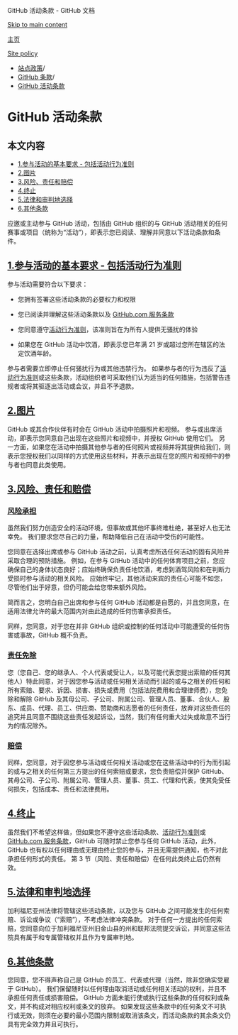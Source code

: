 GitHub 活动条款 - GitHub 文档

[Skip to main content](#main-content)

[主页](/zh)

[Site policy](/zh/site-policy)

* [站点政策](/zh/site-policy)/
* [GitHub 条款](/zh/site-policy/github-terms)/
* [GitHub 活动条款](/zh/site-policy/github-terms/github-event-terms)

GitHub 活动条款
==========

本文内容
----------

* [1.参与活动的基本要求 - 包括活动行为准则](#1-basic-requirements-to-attend---including-the-event-code-of-conduct)
* [2.图片](#2-pictures-and-videos)
* [3.风险、责任和赔偿](#3-information-sharing)
* [4.终止](#indemnity)
* [5.法律和审判地选择](#5-termination)
* [6.其他条款](#6-choice-of-law-and-venue)

应邀或主动参与 GitHub 活动，包括由 GitHub 组织的与 GitHub 活动相关的任何赛事或项目（统称为“活动”），即表示您已阅读、理解并同意以下活动条款和条件。

[1.参与活动的基本要求 - 包括活动行为准则](#1-basic-requirements-to-attend---including-the-event-code-of-conduct)
----------

参与活动需要符合以下要求：

* 您拥有签署这些活动条款的必要权力和权限

* 您已阅读并理解这些活动条款以及 [GitHub.com 服务条款](/zh/site-policy/github-terms/github-terms-of-service)

* 您同意遵守[活动行为准则](/zh/site-policy/github-terms/github-event-code-of-conduct)，该准则旨在为所有人提供无骚扰的体验

* 如果您在 GitHub 活动中饮酒，即表示您已年满 21 岁或超过您所在辖区的法定饮酒年龄。

参与者需要立即停止任何骚扰行为或其他违禁行为。 如果参与者的行为违反了[活动行为准则](/zh/site-policy/github-terms/github-event-code-of-conduct)或这些条款，活动组织者可采取他们认为适当的任何措施，包括警告违规者或将其驱逐出活动或会议，并且不予退款。

[2.图片](#2-pictures-and-videos)
----------

GitHub 或其合作伙伴有时会在 GitHub 活动中拍摄照片和视频。 参与或出席活动，即表示您同意自己出现在这些照片和视频中，并授权 GitHub 使用它们。 另一方面，如果您在活动中拍摄其他参与者的任何照片或视频并将其提供给我们，则表示您授权我们以同样的方式使用这些材料，并表示出现在您的照片和视频中的参与者也同意此类使用。

[3.风险、责任和赔偿](#3-information-sharing)
----------

### [风险承担](#4-risk-liability-and-indemnity) ###

虽然我们努力创造安全的活动环境，但事故或其他坏事终难杜绝，甚至好人也无法幸免。 我们要求您尽自己的力量，帮助降低自己在活动中受伤的可能性。

您同意在选择出席或参与 GitHub 活动之前，认真考虑所选任何活动的固有风险并采取合理的预防措施。 例如，在参与 GitHub 活动中的任何体育项目之前，您应确保自己的身体状态良好；应始终确保负责任地饮酒，考虑到酒驾风险和在判断力受损时参与活动的相关风险。 应始终牢记，其他活动来宾的责任心可能不如您，尽管他们出于好意，但仍可能会给您带来额外风险。

简而言之，您明白自己出席和参与任何 GitHub 活动都是自愿的，并且您同意，在适用法律允许的最大范围内对由此造成的任何伤害承担责任。

同样，您同意，对于您在并非 GitHub 组织或控制的任何活动中可能遭受的任何伤害或事故，GitHub 概不负责。

### [责任免除](#assumption-of-risk) ###

您（您自己、您的继承人、个人代表或受让人，以及可能代表您提出索赔的任何其他人）特此同意，对于因您参与活动或任何相关活动而引起的或与之相关的任何和所有索赔、要求、诉因、损害、损失或费用（包括法院费用和合理律师费），您免除和解除 GitHub 及其母公司、子公司、附属公司、管理人员、董事、合伙人、股东、成员、代理、员工、供应商、赞助商和志愿者的任何责任，放弃对这些责任的追究并且同意不围绕这些责任发起诉讼，当然，我们有任何重大过失或故意不当行为的情况除外。

### [赔偿](#release-of-liability) ###

同样，您同意，对于因您参与活动或任何相关活动或您在这些活动中的行为而引起的或与之相关的任何第三方提出的任何索赔或要求，您负责赔偿并保护 GitHub、其母公司、子公司、附属公司、管理人员、董事、员工、代理和代表，使其免受任何损失，包括成本、责任和法律费用。

[4.终止](#indemnity)
----------

虽然我们不希望这样做，但如果您不遵守这些活动条款、[活动行为准则](/zh/site-policy/github-terms/github-event-code-of-conduct)或 [GitHub.com 服务条款](/zh/site-policy/github-terms/github-terms-of-service)，GitHub 可随时禁止您参与任何 GitHub 活动，此外，GitHub 也有权以任何理由或无理由终止您的参与，并且无需提供通知，也不对此承担任何形式的责任。 第 3 节（风险、责任和赔偿）在任何此类终止后仍然有效。

[5.法律和审判地选择](#5-termination)
----------

加利福尼亚州法律将管辖这些活动条款，以及您与 GitHub 之间可能发生的任何索赔、诉讼或争议（“索赔”），不考虑法律冲突条款。 对于任何一方提出的任何索赔，您同意向位于加利福尼亚州旧金山县的州和联邦法院提交诉讼，并同意这些法院具有属于和专属管辖权并且作为专属审判地。

[6.其他条款](#6-choice-of-law-and-venue)
----------

您同意，您不得声称自己是 GitHub 的员工、代表或代理（当然，除非您确实受雇于 GitHub）。 我们保留随时以任何理由取消活动或任何相关活动的权利，并且不承担任何责任或损害赔偿。 GitHub 方面未能行使或执行这些条款的任何权利或条文，并不构成对相应权利或条文的放弃。 如果发现这些条款中的任何条文不可执行或无效，则须在必要的最小范围内限制或取消该条文，而活动条款的其余条文仍具有完全效力并且可执行。
